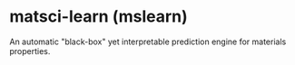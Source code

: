 # matsci-learn (mslearn)
An automatic "black-box" yet interpretable prediction engine for materials properties.


